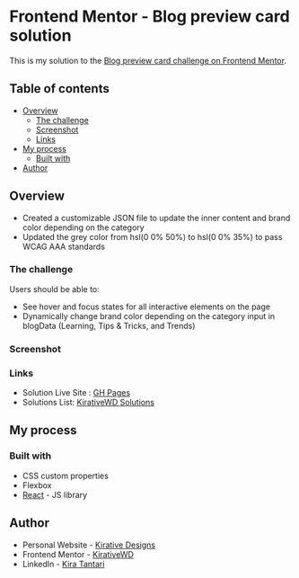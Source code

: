 # Frontend Mentor - Blog preview card solution

This is my solution to the [Blog preview card challenge on Frontend Mentor](https://www.frontendmentor.io/challenges/blog-preview-card-ckPaj01IcS).

## Table of contents

- [Overview](#overview)
  - [The challenge](#the-challenge)
  - [Screenshot](#screenshot)
  - [Links](#links)
- [My process](#my-process)
  - [Built with](#built-with)
- [Author](#author)

## Overview

- Created a customizable JSON file to update the inner content and brand color depending on the category
- Updated the grey color from hsl(0 0% 50%) to hsl(0 0% 35%) to pass WCAG AAA standards

### The challenge

Users should be able to:

- See hover and focus states for all interactive elements on the page
- Dynamically change brand color depending on the category input in blogData (Learning, Tips & Tricks, and Trends)

### Screenshot

### Links

- Solution Live Site : [GH Pages](https://kirativewd.github.io/blog-preview-card/)
- Solutions List: [KirativeWD Solutions](https://www.frontendmentor.io/profile/KirativeWD/solutions)

## My process

### Built with
- CSS custom properties
- Flexbox
- [React](https://reactjs.org/) - JS library

## Author

- Personal Website - [Kirative Designs](https://kirativedesigns.com)
- Frontend Mentor - [KirativeWD](https://www.frontendmentor.io/profile/KirativeWD)
- LinkedIn - [Kira Tantari](https://www.linkedin.com/in/kira-tantari/)
